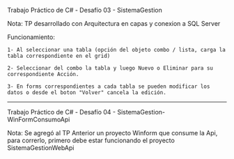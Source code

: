 Trabajo Práctico de C# - Desafío 03 - SistemaGestion

Nota: TP desarrollado con Arquitectura en capas y conexion a SQL Server

Funcionamiento:

	1- Al seleccionar una tabla (opción del objeto combo / lista, carga la tabla correspondiente en el grid)

	2- Seleccionar del combo la tabla y luego Nuevo o Eliminar para su correspondiente Acción.

	3- En forms correspondientes a cada tabla se pueden modificar los datos o desde el boton "Volver" cancela la edición.

---------------------------
Trabajo Práctico de C# - Desafío 04 - SistemaGestion-WinFormConsumoApi

Nota: Se agregó al TP Anterior un proyecto Winform que consume la Api, para correrlo, 
	  primero debe estar funcionando el proyecto SistemaGestionWebApi

